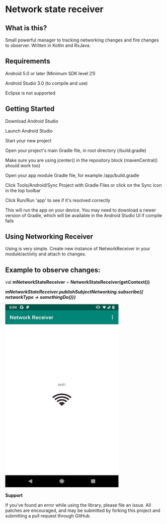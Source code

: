 # Network state receiver

## What is this?
Small powerful manager to tracking networking changes and fire changes to observer. Written in Kotlin and RxJava.

    
## Requirements

Android 5.0 or later (Minimum SDK level 21)

Android Studio 3.0 (to compile and use)

Eclipse is not supported



## Getting Started
Download Android Studio

Launch Android Studio

Start your new project

Open your project's main Gradle file, in root directory (/build.gradle)

Make sure you are using jcenter() in the repository block (mavenCentral() should work too)

Open your app module Gradle file, for example /app/build.gradle

Click Tools/Android/Sync Project with Gradle Files or click on the Sync icon in the top toolbar

Click Run/Run 'app' to see if it's resolved correctly

This will run the app on your device. You may need to download a newer version of Gradle, which will be available in the Android Studio UI if compile fails


## Using Networking Receiver
Using is very simple. Create new instance of NetworkReceiver in your module/activity and attach to changes.

## Example to observe changes:



val **mNetworkStateReceiver** = **NetworkStateReceiver(getContext())**

***mNetworkStateReceiver.publishSubjectNetworking.subscribe({ networkType -> **somethingDo()**})***


 ![test image size](https://github.com/MilanBojic/network-state-receiver/blob/master/image1.png)



**Support**

If you've found an error while using the library, please file an issue. All patches are encouraged, and may be submitted by forking this project and submitting a pull request through GitHub.

